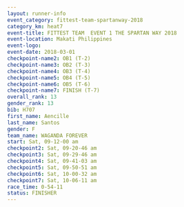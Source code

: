 ```yaml
---
layout: runner-info 
event_category: fittest-team-spartanway-2018 
category_km: heat7 
event-title: FITTEST TEAM  EVENT 1 THE SPARTAN WAY 2018 
event-location: Makati Philippines 
event-logo: 
event-date: 2018-03-01 
checkpoint-name2: OB1 (T-2) 
checkpoint-name3: OB2 (T-3) 
checkpoint-name4: OB3 (T-4) 
checkpoint-name5: OB4 (T-5) 
checkpoint-name6: OB5 (T-6) 
checkpoint-name7: FINISH (T-7) 
overall_rank: 13
gender_rank: 13
bib: H707
first_name: Aencille
last_name: Santos
gender: F
team_name: WAGANDA FOREVER
start: Sat, 09-12-00 am
checkpoint2: Sat, 09-20-46 am
checkpoint3: Sat, 09-29-46 am
checkpoint4: Sat, 09-41-03 am
checkpoint5: Sat, 09-50-51 am
checkpoint6: Sat, 10-00-32 am
checkpoint7: Sat, 10-06-11 am
race_time: 0-54-11
status: FINISHER
---
```


